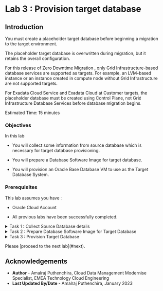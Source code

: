 # Lab 3 : Provision target database

## Introduction

You must create a placeholder target database before beginning a migration to the target environment. 

The placeholder target database is overwritten during migration, but it retains the overall configuration.

For this release of Zero Downtime Migration , only Grid Infrastructure-based database services are supported as targets. For example, an LVM-based instance or an instance created in compute node without Grid Infrastructure are not supported targets.

For Exadata Cloud Service and Exadata Cloud at Customer targets, the placeholder database must be created using Control Plane, not Grid Infrastructure Database Services before database migration begins.

Estimated Time: 15 minutes

### Objectives

In this lab

* You will collect some information from source database which is necessary for target database provisioning.

* You will prepare a Database Software Image for target database.

* You will provision an Oracle Base Database VM to use as the Target Database System.

### Prerequisites

This lab assumes you have :

* Oracle Cloud Account

* All previous labs have been successfully completed.

<details><summary>Task 1 : Collect Source Database details </summary>


**1. Login to the Source Database system using the Public IP.**

   Username to login : opc 

   Use the private key generated earlier.

**2. Check the Operating System version of the Source Database.**

   Execute the below command after login in as opc.
   
   cat /etc/os-release

   Please use similar commnads in case above command doesn't work for you ( in case you have selected different Source Database System than the one specified in Lab 2)

   You will get a output similar to the one below.

   ![Image showing output of command to check OS version ](./images/os_version.png)

   Please note that Physical Offline Migration will work only for source databases with Linux based Operating System.

**3. Set the Database environment to connect to your database.**

   Switch user to Oracle using below command.

   sudo su - oracle

   Set the environment to connect to your database using below command.

   Type . oraenv and press enter 
    
   Enter ORCL when asked for ORACLE_SID and then press enter    --> Enter your DB name if that is different in case of on premise.

**4.  Check the database version of the Source Database.**

   In this livelab we have used Oracle Marketplace image for which you know the version that you have selected.

   However , In case you would like to know the database version with latest patches then please use the below command
    
   Execute 'opatch lsinventory' command as Oracle user.

   check for the output to determine the exact database version.

**5.  Check the Database Edition of the Source Database.**

   In this livelab we have used Oracle Marketplace image for Source Database which uses Oracle Database Enterprise Edition.

   However in case you would like know the Database Edition for your on premise Database then refer the below steps.

   Execute the below query after connecting to database using sqlplus.
   ```console
   select banner from v$version;
   ```
   You will receive an output similar to the one below which will have the Database Edition.

   ![Image showing Database Edition of Source database](./images/database_edition.png)

**6. Check Database characterset.**
   
   Run the below query to identify the database character set and national characterset.
   ```console
   select PARAMETER,VALUE from nls_database_parameters where parameter like '%NLS%CHARACTERSET';
   ```
   In your ouput NLS_CHARACTERSET is the database characterser and NLS_NCHAR_CHARACTERSET is the National Characterset.

   Sample output is shown below.

   ![ss3](./images/database_edition.png)

**7. Check enryption algorithm under sqlnet.ora.**

   Check the sqlnet.ora to identify any encryption algorithm mentioned.

**8. Generate patch inventory ouput.**

execute "opatch lsinventory" as oracle user in Source Database Server.

**9. Download inventory output to the Local Desktop.**

We will require this file in Task 2.

</details>

<details><summary>Task 2 : Prepare Database Software Image for Target Database</summary>

1. Navigate to Oracle Base Database.

   Click the Navigation Menu in the upper left, navigate to Oracle Database and then select Oracle Base Database.

   ![Image showing navigation to Oracle Base Database](./images/navigate_to_database.png)

2. Click on Database Software Images.

   Select the appropriate compartment and then click on "Database software images" under Resources.

   ![Image showing compartment selection ](./images/compartment.png)

3. Click "Create Database software image".

   Enter Display Name as "DBImage-Source-DB" as below.

   ![Image showing Database Software Image Name ](./images/database_image_name.png)

4. Configure Database Software Image.

   Select database version as "19c"   (Same as the Major Version of your Source Database)

   Select PSU as 19.16.0.0 ( In case you have selected different version for Source Database in Lab 2 ,then select that version )

   Upload Oracle Home Patch inventory ouput generated in Task 1 as below.

   ![Image ](./images/db_version_info.png)

5. Create Database Software Image.

   Click on "Create Database software image" to create DB Image.

   This will take some time , please proceed to next Lab.

</details>

<details><summary>Task 3 : Provision Target Database </summary>
<p>
**1. Navigate to Oracle Base Database in Oracle Console.**

   Click the Navigation Menu in the upper left, navigate to Oracle Database and then select "Oracle Base Database (VM. BM)" as shown below.

   ![ss1](./images/navigate_to_database.png)

**2. Click on the "Create DB System".**
    
   ![Image showing Create DB system option](./images/createdb.png)

**3. Provide Name of the DB System and select compartment.**

   Provide DB System name as "zdm-target-db" and ensure you have selected correct compartment for the DB system.
    
   ![Image showing the updated DB system name](./images/db_system_name.png)

**4.  Modify the shape of the DB System.**

   When you create the database from the console, ensure that your chosen shape can accommodate the source database, plus any future sizing requirements. A good guideline is to use a shape similar to or larger in size than source database.

   For this lab we will use AMD Flex with 1 OCPU.

   Click on the Change Shape and reduce the number of OCPU per node to 1 as below.

   ![Image showing the option to reduce the OCPU](./images/ocpu.png)

   Click on Select a Shape , your final selection will appear as below.

   ![Image showing final selection of DB System Shape](./images/shape.png)

**5. Configure storage.**

   Leave this section as the default.

**6. Configure Database Edition.**

   Under Configure the DB system , ensure to select "Enterprise Edition" which is the same edition as our Source DB system.

   ![Image showing the selection for Database Edition](./images/edition.png)

   
**7. Upload SSH Keys.**
   
   Under Add SSH Keys , upload the SSH Public key generated earlier.

   ![Image showing option to upload SSH key](./images/ssh.png)

**8. Select the appropriate License Type.**

   Select appropriate License Type applicable for you.

**9. Specify the Network Information.**

   Select ZDM-VCN as VCN and Public Subnet-ZDM-VCN as Client Subnet.

   Provide zdm-target-db as Hostname Prefix.

   ![Image showing the Network select for DB system](./images/network.png)

**10. Click Next**

   Click Next to go to the next page.

**11. Provide Database Name.**

   If the target database is Exadata Cloud Service or Exadata Cloud at Customer, then the database DB_NAME should be the same as the source database DB_NAME.

   If the target database is Oracle Cloud Infrastructure, then the database DB_NAME can be the same as or different from the source database DB_NAME.

   Our Target Database is Oracle Base Database and we can specify a same or different name for DB_NAME. 

   We will keep the same DB_NAME as Source Database for this lab.

   Provide "Database name" as "ORCL" and "Database unique name suffix" as "T"

   ![Image showing the Database Name entered](./images/dbname.png)

**12. Select Database Image.**

   Click on the Change Database Image and select "Custom Database Software Images " as below.

   ![Image showing selection of Database Software Image](./images/custom.png)

   Select the appropriate compartment and Select DB Image created in earlier lab as below.

   ![Image showing custom software images created earlier](./images/dbimage.png)

**13. Provide SYS password.**

   Enter SYS password which is same as the SYS password of the Source Database.

   ![Image showing the provision to enter SYS password](./images/sys.png)

**14. Select database workload type.**

   In this lab , leave it to the default.

**15. Disable Database Backups.**

   Uncheck the "Enable automatic bakcups" box to disable Database backups.

   We don't need automatic backups until we complete the database migration.

   ![Image showing the option to disable database backups](./images/backup.png)

**16. Select Database Charactetset.**

   Click on show advanced options.

   Ensure that you have selected same database and national characterset as the source database.

   In this Lab Source database has below Database and National Characterset.

   Database Characterset : AL32UTF8

   National Characterset : AL16UTF16

   Sample output is shown below.

   ![Image showing the database characterset selected](./images/charset.png)

**17. Start DB System Provisioning**

   Click on the Create DB System to initiate the DB system provisioning.

   ![Image showing the option to start the provisioning](./images/prov-final.png)

   This step is going to take an hour , however you can proceed to next lab while DB System is being provisioned.

</details>
</p>
Please [proceed to the next lab](#next).

## Acknowledgements
* **Author** - Amalraj Puthenchira, Cloud Data Management Modernise Specialist, EMEA Technology Cloud Engineering
* **Last Updated By/Date** - Amalraj Puthenchira, January 2023


